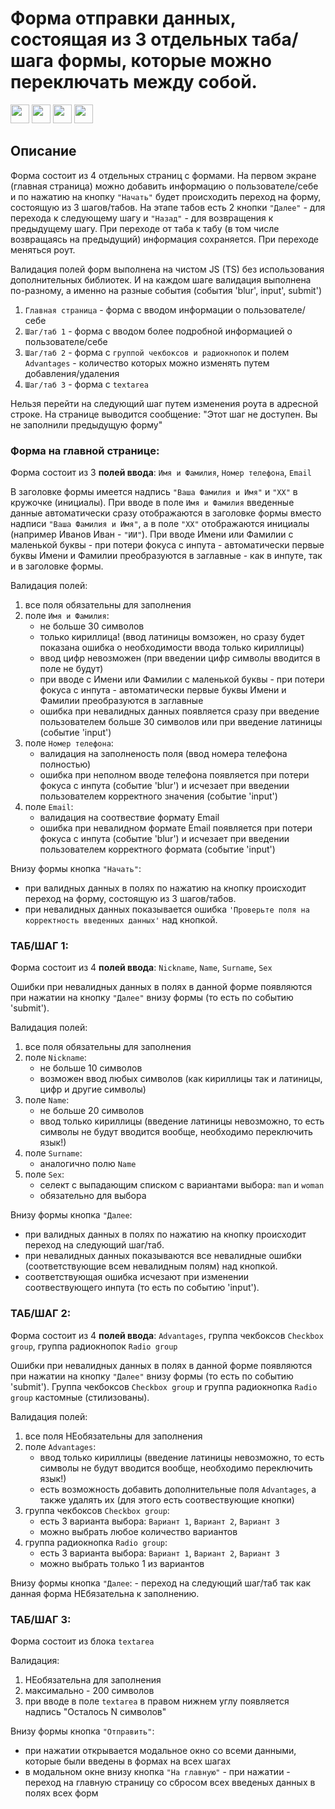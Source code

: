 # Форма отправки данных, состоящая из 3 отдельных таба/шага формы, которые можно переключать между собой. 

<img src="https://cdn.jsdelivr.net/gh/devicons/devicon/icons/nextjs/nextjs-original.svg" width='30'/> <img src="https://cdn.jsdelivr.net/gh/devicons/devicon/icons/react/react-original-wordmark.svg" width='30'/> <img src="https://cdn.jsdelivr.net/gh/devicons/devicon/icons/typescript/typescript-original.svg"  width='30'/> <img src="https://cdn.jsdelivr.net/gh/devicons/devicon/icons/sass/sass-original.svg" width='30'/>

## Описание
Форма состоит из 4 отдельных страниц с формами. На первом экране (главная страница) можно добавить информацию о пользователе/себе и по нажатию на кнопку `"Начать"` будет происходить переход на форму, состоящую из 3 шагов/табов. На этапе табов есть 2 кнопки `"Далее"` - для перехода к следующему шагу и `"Назад"` - для возвращения к предыдущему шагу. При переходе от таба к табу (в том числе возвращаясь на предыдущий) информация сохраняется. 
При переходе меняться роут. 

Валидация полей форм выполнена на чистом JS (TS) без использования дополнительных библиотек. И на каждом шаге валидация выполнена по-разному, а именно на разные события (события 'blur', input', submit')

1) `Главная страница` - форма с вводом информации о пользователе/себе
2) `Шаг/таб 1` - форма с вводом более подробной информацией о пользователе/себе
3) `Шаг/таб 2` - форма с `группой чекбоксов и радиокнопок` и полем `Advantages` - количество которых можно изменять путем добавления/удаления
4) `Шаг/таб 3` - форма с `textarea`

Нельзя перейти на следующий шаг путем изменения роута в адресной строке. На странице выводится сообщение: "Этот шаг не доступен. Вы не заполнили предыдущую форму"

### Форма на главной странице:
Форма состоит из 3 __полей ввода__: `Имя и Фамилия`, `Номер телефона`, `Email`

В заголовке формы имеется надпись `"Ваша Фамилия и Имя"` и `"ХХ"` в кружочке (инициалы).
При вводе в поле `Имя и Фамилия` введенные данные автоматически сразу отображаются в заголовке формы вместо надписи `"Ваша Фамилия и Имя"`, а в поле `"ХХ"` отображаются инициалы (например Иванов Иван - `"ИИ"`). При вводе Имени или Фамилии с маленькой буквы - при потери фокуса с инпута - автоматически первые буквы Имени и Фамилии преобразуются в заглавные - как в инпуте, так и в заголовке формы.

Валидация полей:
1) все поля обязательны для заполнения
2) поле `Имя и Фамилия`:
    - не больше 30 символов
    - только кириллица! (ввод латиницы вомзожен, но сразу будет показана ошибка о необходимости ввода только кириллицы)
    - ввод цифр невозможен (при введении цифр символы вводится в поле не будут)
    - при вводе с Имени или Фамилии с маленькой буквы - при потери фокуса с инпута - автоматически первые буквы Имени и Фамилии преобразуются в заглавные
    - ошибка при невалидных данных появляется сразу при введение пользователем больше 30 символов или при введение латиницы (событие 'input')
4) поле `Номер телефона`:
    - валидация на заполненость поля (ввод номера телефона полностью)
    - ошибка при неполном вводе телефона появляется при потери фокуса с инпута (событие 'blur') и исчезает при введении пользователем корректного значения (событие 'input')
6) поле `Email`:
    - валидация на соотвествие формату Email
    - ошибка при невалидном формате Email появляется при потери фокуса с инпута (событие 'blur') и исчезает при введении пользователем корректного формата (событие 'input')

Внизу формы кнопка `"Начать"`:

- при валидных данных в полях по нажатию на кнопку происходит переход на форму, состоящую из 3 шагов/табов. 
- при невалидных данных показывается ошибка `'Проверьте поля на корректность введенных данных'` над кнопкой.

### ТАБ/ШАГ 1:
Форма состоит из 4 __полей ввода__: `Nickname`, `Name`, `Surname`, `Sex`

Ошибки при невалидных данных в полях в данной форме появляются при нажатии на кнопку `"Далее"` внизу формы (то есть по событию 'submit').

Валидация полей:
1) все поля обязательны для заполнения
2) поле `Nickname`:
    - не больше 10 символов
    - возможен ввод любых символов (как кириллицы так и латиницы, цифр и другие символы)
3) поле `Name`:
    - не больше 20 символов
    - ввод только кириллицы (введение латиницы невозможно, то есть символы не будут вводится вообще, необходимо переключить язык!)
4) поле `Surname`:
    - аналогично полю `Name`
5) поле `Sex`:
    - селект с выпадающим списком с вариантами выбора: `man` и `woman`
    - обязательно для выбора

Внизу формы кнопка `"Далее`:
- при валидных данных в полях по нажатию на кнопку происходит переход на следующий шаг/таб. 
- при невалидных данных показываются все невалидные ошибки (соответствующие всем невалидным полям) над кнопкой.
- соответствующая ошибка исчезают при изменении соотвествующего инпута (то есть по событию 'input').

### ТАБ/ШАГ 2:
Форма состоит из 4 __полей ввода__: `Advantages`, группа чекбоксов `Checkbox group`, группа радиокнопок `Radio group`

Ошибки при невалидных данных в полях в данной форме появляются при нажатии на кнопку `"Далее"` внизу формы (то есть по событию 'submit').
Группа чекбоксов `Checkbox group` и  группа радиокнопка `Radio group` кастомные (стилизованы).

Валидация полей:
1) все поля НЕобязательны для заполнения
2) поле `Advantages`:
    - ввод только кириллицы (введение латиницы невозможно, то есть символы не будут вводится вообще, необходимо переключить язык!)
    - есть возможность добавить дополнительные поля `Advantages`, а также удалять их (для этого есть соотвествующие кнопки)
3) группа чекбоксов `Checkbox group`:
    - есть 3 варианта выбора: `Вариант 1`, `Вариант 2`, `Вариант 3`
    - можно выбрать любое количество вариантов
4) группа радиокнопка `Radio group`:
    - есть 3 варианта выбора: `Вариант 1`, `Вариант 2`, `Вариант 3`
    - можно выбрать только 1 из вариантов

Внизу формы кнопка `"Далее`:
      - переход на следующий шаг/таб так как данная форма НЕбязательна к заполнению. 

### ТАБ/ШАГ 3:
Форма состоит из блока `textarea`

Валидация:
1) НЕобязательна для заполнения
2) максимально - 200 символов
3) при вводе в поле `textarea` в правом нижнем углу появляется надпись "Осталось N символов"

Внизу формы кнопка `"Отправить"`:
- при нажатии открывается модальное окно со всеми данными, которые были введены в формах на всех шагах
- в модальном окне внизу кнопка `"На главную"` - при нажатии - переход на главную страницу со сбросом всех введеных данных в полях всех форм




